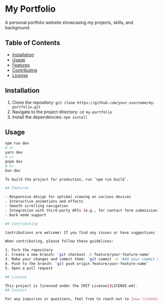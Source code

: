 # My Portfolio

A personal portfolio website showcasing my projects, skills, and background.

## Table of Contents

- [Installation](#installation)
- [Usage](#usage)
- [Features](#features)
- [Contributing](#contributing)
- [License](#license)

## Installation

1. Clone the repository: `git clone https://github.com/your-username/my-portfolio.git`
2. Navigate to the project directory: `cd my-portfolio`
3. Install the dependencies: `npm install`

## Usage

```bash
npm run dev
# or
yarn dev
# or
pnpm dev
# or
bun dev

To build the project for production, run `npm run build`.

## Features

- Responsive design for optimal viewing on various devices
- Interactive animations and effects
- Smooth scrolling navigation
- Integration with third-party APIs (e.g., for contact form submission)
- Dark mode support

## Contributing

Contributions are welcome! If you find any issues or have suggestions for improvements, please open an issue or submit a pull request.

When contributing, please follow these guidelines:

1. Fork the repository
2. Create a new branch: `git checkout -b feature/your-feature-name`
3. Make your changes and commit them: `git commit -m 'Add your commit message'`
4. Push to the branch: `git push origin feature/your-feature-name`
5. Open a pull request

## License

This project is licensed under the [MIT License](LICENSE.md).
## Contact

For any inquiries or questions, feel free to reach out to [www.linkedin.com/in/shubham-patil-8494982b0].
